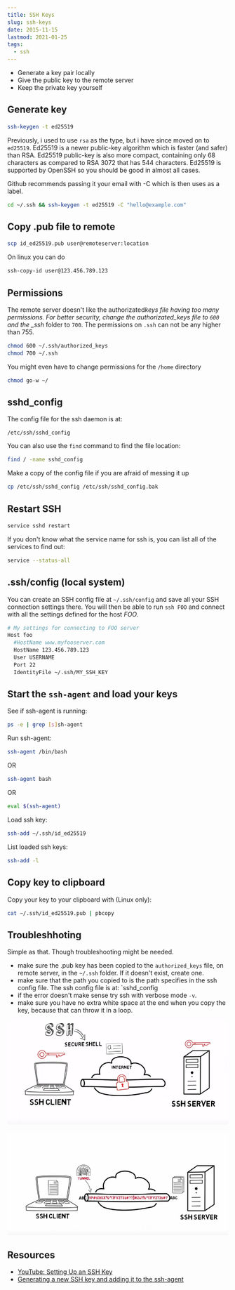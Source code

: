 ```yaml
---
title: SSH Keys
slug: ssh-keys
date: 2015-11-15
lastmod: 2021-01-25
tags:
  - ssh
---
```


- Generate a key pair locally
- Give the public key to the remote server
- Keep the private key yourself

## Generate key

```bash
ssh-keygen -t ed25519
```

Previously, i used to use `rsa` as the type, but i have since moved on to `ed25519`. Ed25519 is a newer public-key algorithm which is faster (and safer) than RSA. Ed25519 public-key is also more compact, containing only 68 characters as compared to RSA 3072 that has 544 characters. Ed25519 is supported by OpenSSH so you should be good in almost all cases.

Github recommends passing it your email with -C which is then uses as a label.

```bash
cd ~/.ssh && ssh-keygen -t ed25519 -C "hello@example.com"
```

## Copy .pub file to remote

```bash
scp id_ed25519.pub user@remoteserver:location
```

On linux you can do

```bash
ssh-copy-id user@123.456.789.123
```

## Permissions

The remote server doesn't like the authorizated*keys file having too many permissions. For better security, change the authorizated_keys file to `600` and the \_ssh* folder to `700`. The permissions on `.ssh` can not be any higher than 755.

```bash
chmod 600 ~/.ssh/authorized_keys
chmod 700 ~/.ssh
```

You might even have to change permissions for the `/home` directory

```bash
chmod go-w ~/
```

## sshd_config

The config file for the ssh daemon is at:

```
/etc/ssh/sshd_config
```

You can also use the `find` command to find the file location:

```bash
find / -name sshd_config
```

Make a copy of the config file if you are afraid of messing it up

```bash
cp /etc/ssh/sshd_config /etc/ssh/sshd_config.bak
```

## Restart SSH

```bash
service sshd restart
```

If you don't know what the service name for ssh is, you can list all of the services to find out:

```bash
service --status-all
```

## .ssh/config (local system)

You can create an SSH config file at `~/.ssh/config` and save all your SSH connection settings there. You will then be able to run `ssh FOO` and connect with all the settings defined for the host _FOO_.

```bash
# My settings for connecting to FOO server
Host foo
  #HostName www.myfooserver.com
  HostName 123.456.789.123
  User USERNAME
  Port 22
  IdentityFile ~/.ssh/MY_SSH_KEY
```

## Start the `ssh-agent` and load your keys

See if ssh-agent is running:

```bash
ps -e | grep [s]sh-agent
```

Run ssh-agent:

```bash
ssh-agent /bin/bash
```

OR

```bash
ssh-agent bash
```

OR

```bash
eval $(ssh-agent)
```

Load ssh key:

```bash
ssh-add ~/.ssh/id_ed25519
```

List loaded ssh keys:

```bash
ssh-add -l
```

## Copy key to clipboard

Copy your key to your clipboard with (Linux only):

```bash
cat ~/.ssh/id_ed25519.pub | pbcopy
```

## Troubleshhoting

Simple as that. Though troubleshooting might be needed.

- make sure the .pub key has been copied to the `authorized_keys` file, on remote server, in the `~/.ssh` folder. If it doesn't exist, create one.
- make sure that the path you copied to is the path specifies in the ssh config file. The ssh config file is at: `sshd_config
- if the error doesn't make sense try ssh with verbose mode `-v`.
- make sure you have no extra white space at the end when you copy the key, because that can throw it in a loop.

![Screenshot 2015-11-15 23.45.12.png](./images/546FF4444B868B75D6ECAE93C373AD92.png)

![Screenshot 2015-11-15 23.46.48.png](./images/E362BDAD8F8B586E6631A7382DB2DBC4.png)

## Resources

- [YouTube: Setting Up an SSH Key](https://www.youtube.com/watch?v=-J9wUW5NhOQ)
- [Generating a new SSH key and adding it to the ssh-agent](https://docs.github.com/en/github/authenticating-to-github/generating-a-new-ssh-key-and-adding-it-to-the-ssh-agent)
